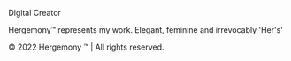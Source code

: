 Digital Creator

Hergemony™️ represents my work. 
Elegant, feminine and irrevocably 'Her's'


©️ 2022 Hergemony ™️  | All rights reserved.
